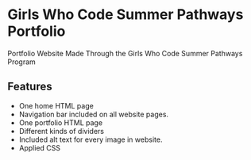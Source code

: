 # Girls Who Code Summer Pathways Portfolio
Portfolio Website Made Through the Girls Who Code Summer Pathways Program

## Features
- One home HTML page
- Navigation bar included on all website pages.
- One portfolio HTML page
- Different kinds of dividers
- Included alt text for every image in website.
- Applied CSS